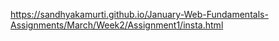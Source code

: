 https://sandhyakamurti.github.io/January-Web-Fundamentals-Assignments/March/Week2/Assignment1/insta.html
